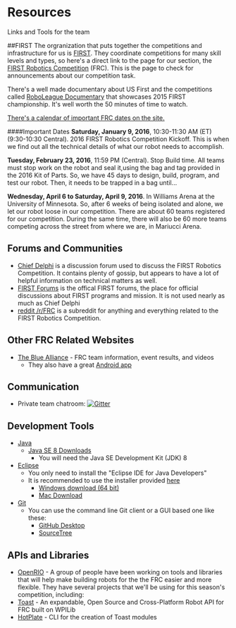 # Resources
Links and Tools for the team

##FIRST
The orgranization that puts together the competitions and infrastructure for us is [FIRST](http://www.usfirst.org).  They coordinate competitions for many skill levels and types, so here's a direct link to the page for our section, the [FIRST Robotics Competition](http://www.usfirst.org/roboticsprograms/frc) (FRC).  This is the page to check for announcements about our competition task.

There's a well made documentary about US First and the competitions called [RoboLeague Documentary](http://www.usfirst.org/roboticsprograms/frc/roboleague2015) that showcases 2015 FIRST championship.  It's well worth the 50 minutes of time to watch.

[There's a calendar of important FRC dates on the site.](http://www.usfirst.org/roboticsprograms/frc/calendar/list)

####Important Dates
**Saturday, January 9, 2016**, 10:30-11:30 AM (ET) (9:30-10:30 Central). 2016 FIRST Robotics Competition Kickoff.
This is when we find out all the technical details of what our robot needs to accomplish.  

**Tuesday, February 23, 2016**, 11:59 PM (Central). Stop Build time.  All teams must stop work on the robot and seal it,using the bag and tag provided in the 2016 Kit of Parts.  So, we have 45 days to design, build, program, and test our robot.  Then, it needs to be trapped in a bag until...

**Wednesday, April 6 to Saturday, April 9, 2016**. In Williams Arena at the University of Minnesota. So, after 6 weeks of being isolated and alone, we let our robot loose in our competition.  There are about 60 teams registered for our competition.  During the same time, there will also be 60 more teams competing across the street from where we are, in Mariucci Arena.

## Forums and Communities

- [Chief Delphi](http://www.chiefdelphi.com/forums/portal.php) is a discussion forum used to discuss the FIRST Robotics Competition. It contains plenty of gossip, but appears to have a lot of helpful information on technical matters as well.
- [FIRST Forums](http://forums.usfirst.org/forum.php) is the offical FIRST forums, the place for official discussions about FIRST programs and mission. It is not used nearly as much as Chief Delphi
- [reddit /r/FRC](https://www.reddit.com/r/frc) is a subreddit for anything and everything related to the FIRST Robotics Competition.

## Other FRC Related Websites
- [The Blue Alliance](http://www.thebluealliance.com/) - FRC team information, event results, and videos
  - They also have a great [Android app](https://play.google.com/store/apps/details?id=com.thebluealliance.androidclient)

## Communication

- Private team chatroom: [![Gitter](https://badges.gitter.im/Join%20Chat.svg)](https://gitter.im/frc2879)

## Development Tools

- [Java](https://www.oracle.com/java/index.html)
  - [Java SE 8 Downloads](http://www.oracle.com/technetwork/java/javase/downloads/index.html)
    - You will need the Java SE Development Kit (JDK) 8
- [Eclipse](https://eclipse.org/)
  - You only need to install the "Eclipse IDE for Java Developers"
  - It is recommended to use the installer provided [here](https://eclipse.org/downloads/)
    - [Windows download (64 bit)](https://eclipse.org/downloads/download.php?file=/oomph/epp/mars/R1a/eclipse-inst-win64.exe&r=1)
    - [Mac Download](https://eclipse.org/downloads/download.php?file=/oomph/epp/mars/R1a/eclipse-inst-mac64.tar.gz&r=1)
- [Git](https://git-scm.com/)
  - You can use the command line Git client or a GUI based one like these:
    - [GitHub Desktop](https://desktop.github.com/)
    - [SourceTree](https://www.sourcetreeapp.com/)

## APIs and Libraries

- [OpenRIO](https://github.com/Open-RIO) - A group of people have been working on tools and libraries that will help make building robots for the the FRC easier and more flexible.  They have several projects that we'll be using for this season's competition, including:
 - [Toast](https://github.com/Open-RIO/ToastAPI) - An expandable, Open Source and Cross-Platform Robot API for FRC built on WPILib
 - [HotPlate](https://github.com/Open-RIO/HotPlate) - CLI for the creation of Toast modules
